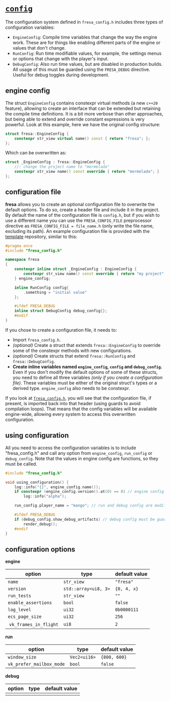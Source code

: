 # [`config`](https://github.com/josekoalas/fresa/blob/main/core/fresa_config.h)

The configuration system defined in `fresa_config.h` includes three types of configuration variables:

- `EngineConfig`: Compile time variables that change the way the engine work. These are for things like enabling different parts of the engine or values that don't change.
- `RunConfig`: Run time modifiable values, for example, the settings menus or options that change with the player's input.
- `DebugConfig`: Also run time values, but are disabled in production builds. All usage of this must be guarded using the `FRESA_DEBUG` directive. Useful for debug toggles during development.

## engine config

The struct `EngineConfig` contains constexpr virtual methods (a new `c++20` feature), allowing to create an interface that can be extended but retaining the compile time definitions. It is a bit more verbose than other approaches, but being able to extend and override constant expressions is very powerful. Look at this example, here we have the original config structure:

```cpp
struct fresa::EngineConfig {
    constexpr str_view virtual name() const { return "fresa"; };
};
```

Which can be overwritten as:

```cpp
struct _EngineConfig : fresa::EngineConfig {
    //: change the project name to "mermelada"
    constexpr str_view name() const override { return "mermelada"; }
};
```

## configuration file

**fresa** allows you to create an optional configuration file to overwrite the default options. To do so, create a header file and include it in the project. By default the name of the configuration file is `config.h`, but if you wish to use a different name you can use the `FRESA_CONFIG_FILE` preprocessor directive as `FRESA_CONFIG_FILE = file_name.h` (only write the file name, excluding its path). An example configuration file is provided with the [template](https://github.com/josekoalas/mermelada) repository, similar to this:

```cpp title="config.h"
#pragma once
#include "fresa_config.h"

namespace fresa
{
    constexpr inline struct _EngineConfig : EngineConfig {
        constexpr str_view name() const override { return "my project"; }
    } engine_config;

    inline RunConfig config{
        .something = "initial value"
    };

    #ifdef FRESA_DEBUG
    inline struct DebugConfig debug_config{};
    #endif
}
```

If you chose to create a configuration file, it needs to:

- Import `fresa_config.h`.
- _(optional)_ Create a struct that extends `fresa::EngineConfig` to override some of the constexpr methods with new configurations.
- _(optional)_ Create structs that extend `fresa::RunConfig` and `fresa::DebugConfig`.
- **Create inline variables named `engine_config`, `config` and `debug_config`.** Even if you don't modify the default options of some of these structs, you need to define all three variables _(only if you create a configuration file)_. These variables must be either of the original struct's types or a derived type. `engine_config` also needs to be constexpr.

If you look at [`fresa_config.h`](https://github.com/josekoalas/fresa/blob/main/core/fresa_config.h), you will see that the configuration file, if present, is imported back into that header (using guards to avoid compilation loops). That means that the config variables will be available engine-wide, allowing every system to access this overwritten configuration.

## using configuration

All you need to access the configuration variables is to include "fresa_config.h" and call any option from `engine_config`, `run_config` or `debug_config`. Note that the values in engine config are functions, so they must be called.

```cpp
#include "fresa_config.h"

void using_configuration() {
    log::info("{}", engine_config.name());
    if constexpr (engine_config.version().at(0) == 0) // engine config can be used in compile time expressions
        log::info("alpha");

    run_config.player_name = "mango"; // run and debug config are modifyable

    #ifdef FRESA_DEBUG
    if (debug_config.show_debug_artifacts) // debug config must be guarded
        render_debug();
    #endif
}
```

## configuration options

**engine**

| option | type | default value |
|---|---|---|
| `name` | `str_view` | `"fresa"` |
| `version` | `std::array<ui8, 3>` | `{0, 4, x}` |
| `run_tests` | `str_view` | `""` |
| `enable_assertions` | `bool` | `false` |
| `log_level` | `ui32` | `0b0000111` |
| `ecs_page_size` | `ui32` | `256` |
| `vk_frames_in_flight` | `ui8` | `2` |

**run**

| option | type | default value |
|---|---|---|
| `window_size` | `Vec2<ui16>` | `{800, 600}` |
| `vk_prefer_mailbox_mode` | `bool` | `false` |

**debug**

| option | type | default value |
|---|---|---|
|  |  |  |